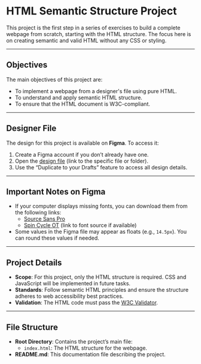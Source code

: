 # HTML Semantic Structure Project

This project is the first step in a series of exercises to build a complete webpage from scratch, starting with the HTML structure. The focus here is on creating semantic and valid HTML without any CSS or styling.

---

## Objectives

The main objectives of this project are:

- To implement a webpage from a designer's file using pure HTML.
- To understand and apply semantic HTML structure.
- To ensure that the HTML document is W3C-compliant.

---

## Designer File

The design for this project is available on **Figma**. To access it:

1. Create a Figma account if you don’t already have one.
2. Open the [design file](#) (link to the specific file or folder).
3. Use the “Duplicate to your Drafts” feature to access all design details.

---

## Important Notes on Figma

- If your computer displays missing fonts, you can download them from the following links:
  - [Source Sans Pro](https://fonts.google.com/specimen/Source+Sans+Pro)
  - [Spin Cycle OT](#) (link to font source if available)
- Some values in the Figma file may appear as floats (e.g., `14.5px`). You can round these values if needed.

---

## Project Details

- **Scope**: For this project, only the HTML structure is required. CSS and JavaScript will be implemented in future tasks.
- **Standards**: Follow semantic HTML principles and ensure the structure adheres to web accessibility best practices.
- **Validation**: The HTML code must pass the [W3C Validator](https://validator.w3.org/).

---

## File Structure

- **Root Directory**: Contains the project’s main file:
  - `index.html`: The HTML structure for the webpage.
- **README.md**: This documentation file describing the project.


